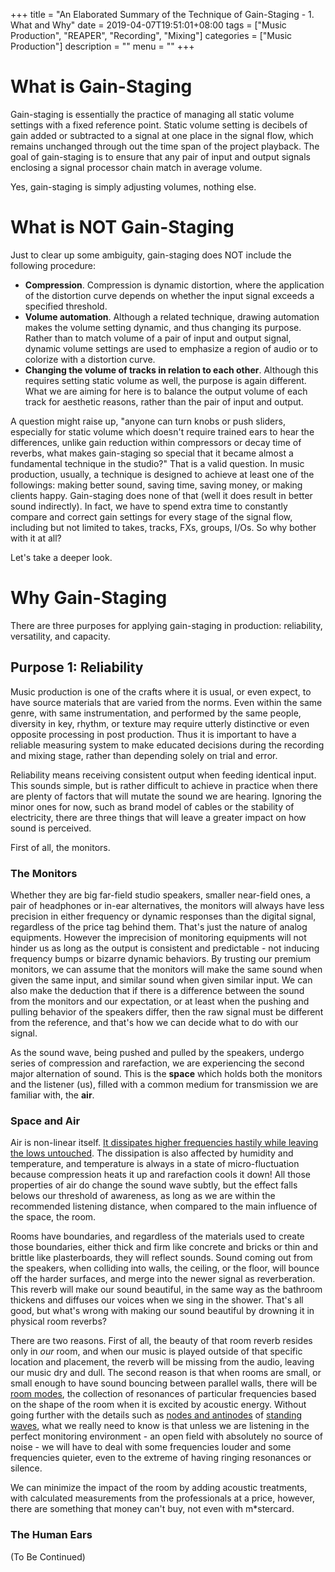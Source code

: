+++
title = "An Elaborated Summary of the Technique of Gain-Staging - 1. What and Why"
date = 2019-04-07T19:51:01+08:00
tags = ["Music Production", "REAPER", "Recording", "Mixing"]
categories = ["Music Production"]
description = ""
menu = ""
+++


# What is Gain-Staging


Gain-staging is essentially the practice of managing all static volume settings with a fixed reference point. Static volume setting is decibels of gain added or subtracted to a signal at one place in the signal flow, which remains unchanged through out the time span of the project playback. The goal of gain-staging is to ensure that any pair of input and output signals enclosing a signal processor chain match in average volume.


Yes, gain-staging is simply adjusting volumes, nothing else.


# What is NOT Gain-Staging


Just to clear up some ambiguity, gain-staging does NOT include the following procedure:

- **Compression**. Compression is dynamic distortion, where the application of the distortion curve depends on whether the input signal exceeds a specified threshold.
- **Volume automation**. Although a related technique, drawing automation makes the volume setting dynamic, and thus changing its purpose. Rather than to match volume of a pair of input and output signal, dynamic volume settings are used to emphasize a region of audio or to colorize with a distortion curve.
- **Changing the volume of tracks in relation to each other**. Although this requires setting static volume as well, the purpose is again different. What we are aiming for here is to balance the output volume of each track for aesthetic reasons, rather than the pair of input and output.


A question might raise up, "anyone can turn knobs or push sliders, especially for static volume which doesn't require trained ears to hear the differences, unlike gain reduction within compressors or decay time of reverbs, what makes gain-staging so special that it became almost a fundamental technique in the studio?" That is a valid question. In music production, usually, a technique is designed to achieve at least one of the followings: making better sound, saving time, saving money, or making clients happy. Gain-staging does none of that (well it does result in better sound indirectly). In fact, we have to spend extra time to constantly compare and correct gain settings for every stage of the signal flow, including but not limited to takes, tracks, FXs, groups, I/Os. So why bother with it at all?

Let's take a deeper look.

# Why Gain-Staging

There are three purposes for applying gain-staging in production: reliability, versatility, and capacity.

## Purpose 1: Reliability

Music production is one of the crafts where it is usual, or even expect, to have source materials that are varied from the norms. Even within the same genre, with same instrumentation, and performed by the same people, diversity in key, rhythm, or texture may require utterly distinctive or even opposite processing in post production. Thus it is important to have a reliable measuring system to make educated decisions during the recording and mixing stage, rather than depending solely on trial and error.

Reliability means receiving consistent output when feeding identical input. This sounds simple, but is rather difficult to achieve in practice when there are plenty of factors that will mutate the sound we are hearing. Ignoring the minor ones for now, such as brand model of cables or the stability of electricity, there are three things that will leave a greater impact on how sound is perceived.

First of all, the monitors.

### The Monitors

Whether they are big far-field studio speakers, smaller near-field ones, a pair of headphones or in-ear alternatives, the monitors will always have less precision in either frequency or dynamic responses than the digital signal, regardless of the price tag behind them. That's just the nature of analog equipments. However the imprecision of monitoring equipments will not hinder us as long as the output is consistent and predictable - not inducing frequency bumps or bizarre dynamic behaviors. By trusting our premium monitors, we can assume that the monitors will make the same sound when given the same input, and similar sound when given similar input. We can also make the deduction that if there is a difference between the sound from the monitors and our expectation, or at least when the pushing and pulling behavior of the speakers differ, then the raw signal must be different from the reference, and that's how we can decide what to do with our signal.

As the sound wave, being pushed and pulled by the speakers, undergo series of compression and rarefaction, we are experiencing the second major alternation of sound. This is the **space** which holds both the monitors and the listener (us), filled with a common medium for transmission we are familiar with, the **air**.

### Space and Air

Air is non-linear itself. [It dissipates higher frequencies hastily while leaving the lows untouched](http://www.sengpielaudio.com/calculator-air.htm). The dissipation is also affected by humidity and temperature, and temperature is always in a state of micro-fluctuation because compression heats it up and rarefaction cools it down! All those properties of air do change the sound wave subtly, but the effect falls belows our threshold of awareness, as long as we are within the recommended listening distance, when compared to the main influence of the space, the room.

Rooms have boundaries, and regardless of the materials used to create those boundaries, either thick and firm like concrete and bricks or thin and brittle like plasterboards, they will reflect sounds. Sound coming out from the speakers, when colliding into walls, the ceiling, or the floor, will bounce off the harder surfaces, and merge into the newer signal as reverberation. This reverb will make our sound beautiful, in the same way as the bathroom thickens and diffuses our voices when we sing in the shower. That's all good, but what's wrong with making our sound beautiful by drowning it in physical room reverbs?

There are two reasons. First of all, the beauty of that room reverb resides only in *our* room, and when our music is played outside of that specific location and placement, the reverb will be missing from the audio, leaving our music dry and dull. The second reason is that when rooms are small, or small enough to have sound bouncing between parallel walls, there will be [room modes](https://en.wikipedia.org/wiki/Room_modes), the collection of resonances of particular frequencies based on the shape of the room when it is excited by acoustic energy. Without going further with the details such as [nodes and antinodes](https://en.wikipedia.org/wiki/Node_(physics)) of [standing waves](https://en.wikipedia.org/wiki/Standing_wave), what we really need to know is that unless we are listening in the perfect monitoring environment - an open field with absolutely no source of noise - we will have to deal with some frequencies louder and some frequencies quieter, even to the extreme of having ringing resonances or silence. 

We can minimize the impact of the room by adding acoustic treatments, with calculated measurements from the professionals at a price, however, there are something that money can't buy, not even with m*stercard.

### The Human Ears

(To Be Continued)